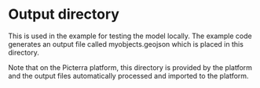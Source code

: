 # Output directory

This is used in the example for testing the model locally. The example code generates an output file
called myobjects.geojson which is placed in this directory.

Note that on the Picterra platform, this directory is provided by the platform and the output files
automatically processed and imported to the platform.